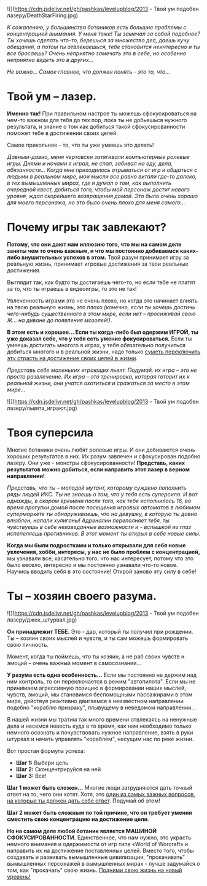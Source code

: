 <!--
Title: Твой ум подобен лазеру
PostId: 8074182074863453942
Published: true
-->

![](https://cdn.jsdelivr.net/gh/pashkas/levelupblog/2013 - Твой ум подобен лазеру/DeathStarFiring.jpg)

*К сожалению, у большинства ботаников есть большие проблемы с концентрацией внимания. У меня тоже! Ты замечал за собой подобное? Ты хочешь сделать что-то, берешься за множество дел, даешь кучу обещаний, а потом ты отвлекаешься, тебе становится неинтересно и ты все бросаешь? Очень неприятно замечать это в себе, но особенно неприятно видеть это в других…​*

*Не важно…​ Самое главное, что должен понять - это то, что…​*

<!--more-->

# Твой ум – лазер.

**Именно так!** При правильном настрое ты можешь сфокусироваться на чем-то важном для тебя до тех пор, пока ты не добьешься нужного результата, и знание о том как добиться такой сфокусированности поможет тебе в достижении своих целей.

Самое прикольное - то, что ты уже умеешь это делать!

*Давным-давно, меня чертовски затягивали компьютерные ролевые игры. Днями и ночами я играл, не спал, забивал на еду, дела, обязанности…​ Когда мне приходилось отрываться от игр и общаться с людьми в реальном мире, мои мысли все равно витали где-то далеко, в тех вымышленных мирах, где я думал о том, как выполнить очередной квест, добиться того, чтобы мой персонаж достиг нового уровня, ждал скорейшего возвращения домой. Это было очень хорошо для моего персонажа, но это было очень плохо для меня самого…*

# Почему игры так завлекают?

**Потому, что они дают нам иллюзию того, что мы на самом деле заняты чем то очень важным, и что мы постоянно добиваемся каких-либо внушительных успехов в этом.** Твой разум принимает игру за реальную жизнь, принимает игровые достижения за твои реальные достижения.

Выглядит так, как будто ты достигаешь чего-то, но если тебе не платят за то, что ты играешь в видеоигры, то это не так!

Увлеченность играми это не очень плохо, но когда это начинает влиять на твою реальную жизнь, это плохо *(конечно, если ты хочешь достичь чего-нибудь существенного в этом мире, если нет – просиживай свою Ж…​ на диване до появления мозолей!)*.

**В этом есть и хорошее… Если ты когда-либо был одержим ИГРОЙ, ты уже доказал себе, что у тебя есть умение фокусироваться.** Если ты умеешь достигать многого в играх, у тебя обязательно получиться добиться многого и в реальной жизни, надо только [суметь переключить эту страсть на достижение своих целей в жизни](http://nerdistway.com/2013/07/mylife-rpg-organizer.html).

*Представь себе маленьких играющих львят. Подумай, их игра – это не просто развлечение. Их игра – это тренировка, которая готовит их к реальной жизни, они учатся охотиться и сражаться за место в этом мире…​*

![](https://cdn.jsdelivr.net/gh/pashkas/levelupblog/2013 - Твой ум подобен лазеру/львята_играют.jpg)

# Твоя суперсила

Многие ботаники очень любят ролевые игры. И они добиваются очень хороших результатов в них. Их разум завлечен и сфокусирован подобно лазеру. Они уже - монстры сфокусированности! **Представь, каких результатов можно добиться, если направить этот лазер в верном направлении!**

*Представь, что ты – молодой мутант, которому суждено пополнить ряды людей ИКС. Ты не знаешь о том, что у тебя есть суперсила. И вот однажды, в скором времени после того, как тебе исполнилось 16, во время прогулки домой после посещения игровых автоматов в любимом супермаркете ты обнаруживаешь, что на девушку, в которую ты давно влюблен, напали хулиганы! Адреналин переполняет тебя, ты чувствуешь в себе неизведанные возможности и - вспышкой из глаз испепеляешь противников. В этот момент ты открыл в себе новые силы.*

**Когда мы были подростками и только открывали для себя новые увлечения, хобби, интересы, у нас не было проблем с концентрацией,** мы узнавали все, касательно того, что нас интересует, потому что это было весело, интересно и мы постоянно узнавали что-то новое. Научись вводить себя в это состояние! Открой заново эту силу в себе!

# Ты – хозяин своего разума.

![](https://cdn.jsdelivr.net/gh/pashkas/levelupblog/2013 - Твой ум подобен лазеру/джек_штурвал.jpg)

**Он принадлежит ТЕБЕ.** Это - дар, который ты получил при рождении. Ты – хозяин своих мыслей и чувств, и ты сам можешь формировать свою личность.

Момент, когда ты поймешь, что ты хозяин, а не раб своих чувств и эмоций – очень важный момент в самосознании…​

**У разума есть одна особенность…** Если мы постоянно не держим над ним контроль, то он переключается в режим "автопилота". Если мы не принимаем агрессивную позицию в формировании наших мыслей, чувств, эмоций, мы становимся беспомощными пассажирами в этом мире, действуя реактивно двигаемся в неизвестном направлении подобно "кораблю призраку", плывущему в неведомом направлении…​

В нашей жизни мы тратим так много времени отвлекаясь на ненужные дела и несемся невесть куда в то время, как нам необходимо только немного осознать и почувствовать нужное направление, взять в руки штурвал и начать управлять "кораблем", несущим нас по реке жизни.

Вот простая формула успеха:

-   **Шаг 1:** Выбери цель
-   **Шаг 2:** Сконцентрируйся на ней
-   **Шаг 3:** Все!

**Шаг 1 может быть сложен…​** Многие люди затрудняются дать точный ответ на то, чего они хотят. Хотя, это [один из самых важных вопросов, на которые ты должен дать себе ответ](https://nerdistway.blogspot.com/2017/05/5.html). Подумай об этом!

**Шаг 2 может быть сложным по той причине, что он требует умения сместить свою концентрацию на достижение цели**.

**Но на самом деле любой ботаник является МАШИНОЙ СФОКУСИРОВАННОСТИ.** Единственное, что нам нужно, это украсть немного внимания и одержимости от игр типа «World of Worcraft» и направить их на достижение поставленных целей. Вместо того, чтобы создавать и развивать вымышленные цивилизации, "прокачивать" вымышленных персонажей в вымышленных мирах - лучше задумайся о том, как "прокачать" свою жизнь. [Подними свою жизнь на новый уровень!](http://nerdistway.blogspot.ru/2013/08/blog-post_5490.html)

